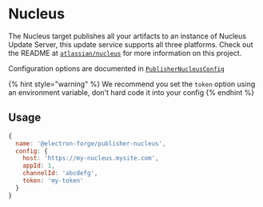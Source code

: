 # Nucleus

The Nucleus target publishes all your artifacts to an instance of Nucleus Update Server, this update service supports all three platforms. Check out the README at [`atlassian/nucleus`](https://github.com/atlassian/nucleus) for more information on this project.

Configuration options are documented in [`PublisherNucleusConfig`](https://js.electronforge.io/interfaces/_electron_forge_publisher_nucleus.PublisherNucleusConfig.html)

{% hint style="warning" %}
We recommend you set the `token` option using an environment variable, don't hard code it into your config
{% endhint %}

## Usage

```javascript
{
  name: '@electron-forge/publisher-nucleus',
  config: {
    host: 'https://my-nucleus.mysite.com',
    appId: 1,
    channelId: 'abcdefg',
    token: 'my-token'
  }
}
```


